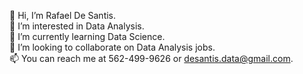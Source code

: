 👋 Hi, I’m Rafael De Santis. \
👀 I’m interested in Data Analysis. \
🌱 I’m currently learning Data Science. \
💞️ I’m looking to collaborate on Data Analysis jobs. \
📫 You can reach me at 562-499-9626 or desantis.data@gmail.com. 
